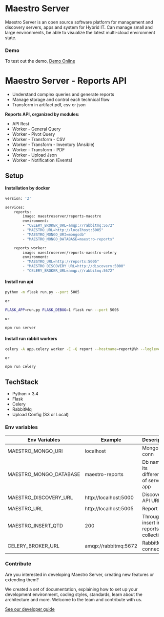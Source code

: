 # Maestro Server #

Maestro Server is an open source software platform for management and discovery servers, apps and system for Hybrid IT. Can manage small and large environments, be able to visualize the latest multi-cloud environment state.

### Demo ###
To test out the demo, [Demo Online](http://demo.maestroserver.io "Demo Online")

# Maestro Server - Reports API #

* Understand complex queries and generate reports
* Manage storage and control each technical flow
* Transform in artifact pdf, csv or json

**Reports API, organized by modules:**

* API Rest
* Worker - General Query
* Worker - Pivot Query
* Worker - Transform - CSV
* Worker - Transform - Inventory (Ansible)
* Worker - Transform - PDF
* Worker - Upload Json
* Worker - Notification (Events)

## Setup ##

#### Installation by docker ####

```bash
version: '2'

services:
    reports:
        image: maestroserver/reports-maestro
        environment:
        - "CELERY_BROKER_URL=amqp://rabbitmq:5672"
        - "MAESTRO_URL=http://localhost:5005"
        - "MAESTRO_MONGO_URI=mongodb"
        - "MAESTRO_MONGO_DATABASE=maestro-reports"

    reports_worker:
        image: maestroserver/reports-maestro-celery
        environment:
        - "MAESTRO_URL=http://reports:5005"
        - "MAESTRO_DISCOVERY_URL=http://discovery:5000"
        - "CELERY_BROKER_URL=amqp://rabbitmq:5672"
```

#### Install run api ####

```bash
python -m flask run.py --port 5005

or

FLASK_APP=run.py FLASK_DEBUG=1 flask run --port 5005

or

npm run server
```

#### Install run rabbit workers ####

```bash
celery -A app.celery worker -E -Q report --hostname=report@%h --loglevel=info

or

npm run celery
```

## TechStack ##
* Python < 3.4
* Flask
* Celery
* RabbitMq
* Upload Config (S3 or Local)

### Env variables ###

| Env Variables          | Example               | Description                             |
|------------------------|-----------------------|-----------------------------------------|
| MAESTRO_MONGO_URI      | localhost             | Mongo Url conn                          |
| MAESTRO_MONGO_DATABASE | maestro-reports       | Db name, its differente of servers-app  |
| MAESTRO_DISCOVERY_URL  | http://localhost:5000 | Discovery API URL                       |
| MAESTRO_URL            | http://localhost:5005 | Report api                              |
| MAESTRO_INSERT_QTD     | 200                   | Throughput insert in reports collection |
| CELERY_BROKER_URL      | amqp://rabbitmq:5672  | RabbitMQ connection                     |

### Contribute ###

Are you interested in developing Maestro Server, creating new features or extending them?

We created a set of documentation, explaining how to set up your development environment, coding styles, standards, learn about the architecture and more. Welcome to the team and contribute with us.

[See our developer guide](http://docs.maestroserver.io/en/latest/contrib.html)